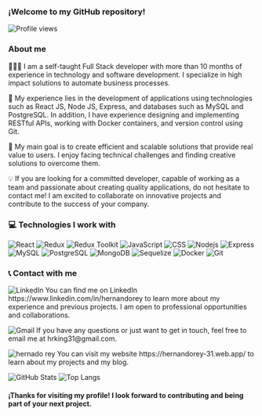 ### ¡Welcome to my GitHub repository!

![Profile views](https://komarev.com/ghpvc/?username=hrking31&color=red&style=flat-square)


### About me

👨🏻‍💻 I am a self-taught Full Stack developer with more than 10 months of experience in technology and software development. I specialize in high impact solutions to automate business processes.

💼 My experience lies in the development of applications using technologies such as React JS, Node JS, Express, and databases such as MySQL and PostgreSQL. In addition, I have experience designing and implementing RESTful APIs, working with Docker containers, and version control using Git.

🚀 My main goal is to create efficient and scalable solutions that provide real value to users. I enjoy facing technical challenges and finding creative solutions to overcome them.

💡 If you are looking for a committed developer, capable of working as a team and passionate about creating quality applications, do not hesitate to contact me! I am excited to collaborate on innovative projects and contribute to the success of your company.

<h3>💻 Technologies I work with</h3>
<p>
  <img alt="React" src="https://img.shields.io/badge/-React-45b8d8?style=flat-square&logo=react&logoColor=white" />
  <img alt="Redux" src="https://img.shields.io/badge/-Redux-764ABC?style=flat-square&logo=redux&logoColor=white" />
  <img alt="Redux Toolkit" src="https://img.shields.io/badge/-Redux_Toolkit-764ABC?style=flat-square&logo=redux&logoColor=white" />
  <img alt="JavaScript" src="https://img.shields.io/badge/JavaScript-F7DF1E?style=flat-square&logo=javascript&logoColor=black" />
  <img alt="CSS" src="https://img.shields.io/badge/-CSS-1572B6?style=flat-square&logo=css3&logoColor=white" />
   <img alt="Nodejs" src="https://img.shields.io/badge/-Nodejs-43853d?style=flat-square&logo=Node.js&logoColor=white" />
  <img alt="Express" src="https://img.shields.io/badge/-Express-000000?style=flat-square&logo=express&logoColor=white" />
   <img alt="MySQL" src="https://img.shields.io/badge/-MySQL-4479A1?style=flat-square&logo=mysql&logoColor=white" />
  <img alt="PostgreSQL" src="https://img.shields.io/badge/-PostgreSQL-336791?style=flat-square&logo=postgresql&logoColor=white" />
  <img alt="MongoDB" src="https://img.shields.io/badge/-MongoDB-47A248?style=flat-square&logo=mongodb&logoColor=white" />
  <img alt="Sequelize" src="https://img.shields.io/badge/-Sequelize-52B0E7?style=flat-square&logo=sequelize&logoColor=white" />
  <img alt="Docker" src="https://img.shields.io/badge/-Docker-46a2f1?style=flat-square&logo=docker&logoColor=white" />
  <img alt="Git" src="https://img.shields.io/badge/-Git-F05032?style=flat-square&logo=git&logoColor=white" />
</p>
 
 ### 📞 Contact with me
<p><img src="https://img.icons8.com/fluent/24/000000/linkedin.png" alt="LinkedIn" "/> You can find me on LinkedIn https://www.linkedin.com/in/hernandorey to learn more about my experience and previous projects. I am open to professional opportunities and collaborations.
</p>
<p><img src="https://img.icons8.com/fluent/24/000000/gmail.png" alt="Gmail" "/>
 If you have any questions or just want to get in touch, feel free to email me at hrking31@gmail.com.</p>
<p><img src="https://img.icons8.com/fluency/24/link.png" alt="hernado rey" "/> You can visit my website https://hernandorey-31.web.app/ to learn about my projects and my blog.
</p>

![GitHub Stats](https://github-readme-stats.vercel.app/api?username=hrking31) ![Top Langs](https://github-readme-stats.vercel.app/api/top-langs/?username=hrking31&layout=compact)



#### ¡Thanks for visiting my profile! I look forward to contributing and being part of your next project.

